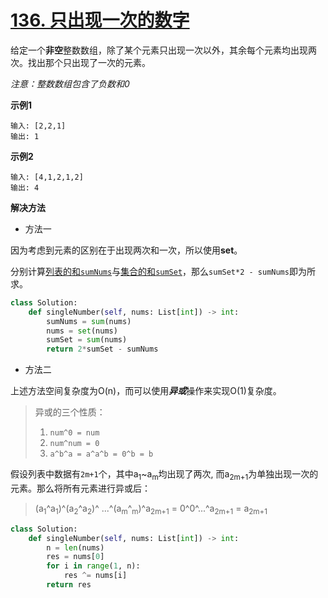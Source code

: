 # [136. 只出现一次的数字](https://leetcode-cn.com/problems/single-number/)

给定一个**非空**整数数组，除了某个元素只出现一次以外，其余每个元素均出现两次。找出那个只出现了一次的元素。

<i>注意：整数数组包含了负数和0</i>

<b>示例1</b>
```
输入: [2,2,1]
输出: 1
```

<b>示例2</b>
```
输入: [4,1,2,1,2]
输出: 4
```

<b>解决方法</b>
* 方法一
  
因为考虑到元素的区别在于出现两次和一次，所以使用**set**。

分别计算<U>列表的和`sumNums`</U>与<u>集合的和`sumSet`</u>，那么`sumSet*2 - sumNums`即为所求。

```py
class Solution:
    def singleNumber(self, nums: List[int]) -> int:
        sumNums = sum(nums)
        nums = set(nums)
        sumSet = sum(nums)
        return 2*sumSet - sumNums
```

* 方法二

上述方法空间复杂度为O(n)，而可以使用***异或***操作来实现O(1)复杂度。
> 异或的三个性质：
> 1. `num^0 = num`
> 2. `num^num = 0`
> 3. `a^b^a = a^a^b = 0^b = b`

假设列表中数据有`2m+1`个，其中a<sub>1</sub>~a<sub>m</sub>均出现了两次, 而a<sub>2m+1</sub>为单独出现一次的元素。那么将所有元素进行异或后：

> (a<sub>1</sub>^a<sub>1</sub>)^(a<sub>2</sub>^a<sub>2</sub>)^ ...^(a<sub>m</sub>^<sub>m</sub>)^a<sub>2m+1</sub> = 0^0^...^a<sub>2m+1</sub> = a<sub>2m+1</sub>

```py
class Solution:
    def singleNumber(self, nums: List[int]) -> int:
        n = len(nums)
        res = nums[0]
        for i in range(1, n):
            res ^= nums[i]
        return res
```